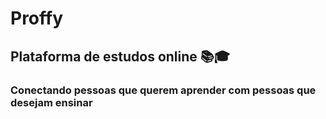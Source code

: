 # Proffy

## Plataforma de estudos online 📚🎓

### Conectando pessoas que querem aprender com pessoas que desejam ensinar
